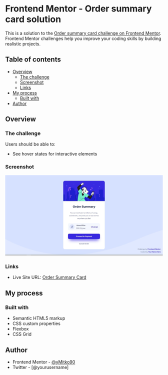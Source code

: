 # Frontend Mentor - Order summary card solution

This is a solution to the [Order summary card challenge on Frontend Mentor](https://www.frontendmentor.io/challenges/order-summary-component-QlPmajDUj). Frontend Mentor challenges help you improve your coding skills by building realistic projects. 

## Table of contents

- [Overview](#overview)
  - [The challenge](#the-challenge)
  - [Screenshot](#screenshot)
  - [Links](#links)
- [My process](#my-process)
  - [Built with](#built-with)
- [Author](#author)

## Overview

### The challenge

Users should be able to:

- See hover states for interactive elements

### Screenshot

![](./screenshot.jpg)


### Links

- Live Site URL: [Order Summary Card](https://gilded-griffin-9ab46d.netlify.app/)

## My process

### Built with

- Semantic HTML5 markup
- CSS custom properties
- Flexbox
- CSS Grid

## Author

- Frontend Mentor - [@yMitko90](https://www.frontendmentor.io/profile/mitko90)
- Twitter - [@yourusername]

